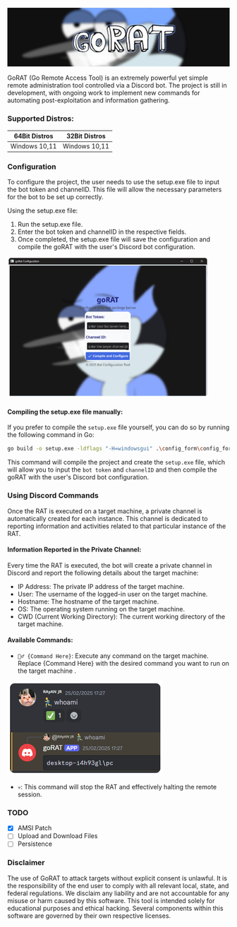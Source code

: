 ![GitHub](src/Banner.png)

GoRAT (Go Remote Access Tool) is an extremely powerful yet simple remote administration tool controlled via a Discord bot. The project is still in development, with ongoing work to implement new commands for automating post-exploitation and information gathering.

### Supported Distros:

| 64Bit Distros       | 32Bit Distros                 |
|---------------------|-------------------------------|
| Windows 10,11       | Windows 10,11                 |

### Configuration

To configure the project, the user needs to use the setup.exe file to input the bot token and channelID. This file will allow the necessary parameters for the bot to be set up correctly.

Using the setup.exe file:
1. Run the setup.exe file.
2. Enter the bot token and channelID in the respective fields.
3. Once completed, the setup.exe file will save the configuration and compile the goRAT with the user's Discord bot configuration.

<img src="src/setup.png" alt="Setup" width="456" height="320" />

#### Compiling the setup.exe file manually:
If you prefer to compile the `setup.exe` file yourself, you can do so by running the following command in Go:
```sh
go build -o setup.exe -ldflags "-H=windowsgui" .\config_form\config_form.go
```
This command will compile the project and create the `setup.exe` file, which will allow you to input the `bot token` and `channelID` and then compile the goRAT with the user's Discord bot configuration.

### Using Discord Commands 

Once the RAT is executed on a target machine, a private channel is automatically created for each instance. This channel is dedicated to reporting information and activities related to that particular instance of the RAT.

#### Information Reported in the Private Channel:

Every time the RAT is executed, the bot will create a private channel in Discord and report the following details about the target machine:

- IP Address: The private IP address of the target machine.
- User: The username of the logged-in user on the target machine.
- Hostname: The hostname of the target machine.
- OS: The operating system running on the target machine.
- CWD (Current Working Directory): The current working directory of the target machine.

#### Available Commands:

- `🏃‍♂️ {Command Here}`: Execute any command on the target machine. Replace {Command Here} with the desired command you want to run on the target machine .

![GitHub](src/run.png)

- `💀`: This command will stop the RAT and effectively halting the remote session.

### TODO

- [x] AMSI Patch
- [ ] Upload and Download Files
- [ ] Persistence

### Disclaimer

The use of GoRAT to attack targets without explicit consent is unlawful. It is the responsibility of the end user to comply with all relevant local, state, and federal regulations. We disclaim any liability and are not accountable for any misuse or harm caused by this software. This tool is intended solely for educational purposes and ethical hacking. Several components within this software are governed by their own respective licenses.

